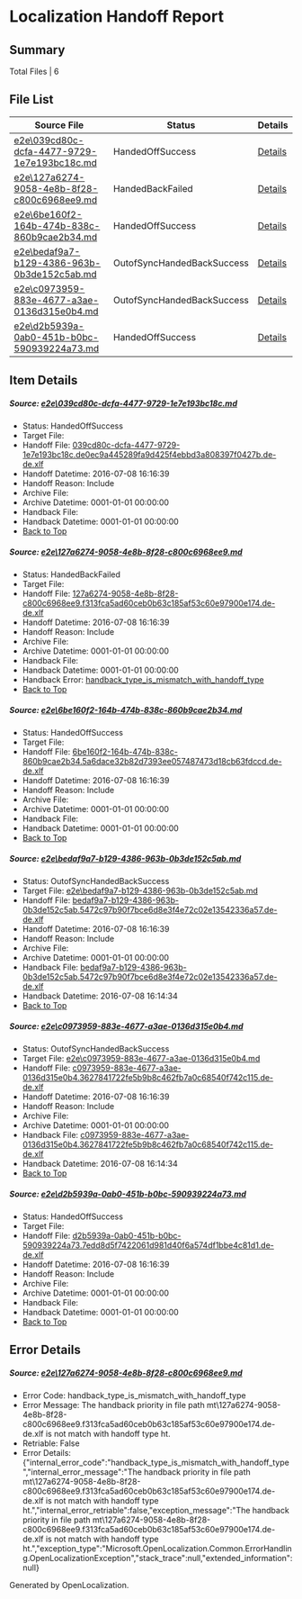 # <a name='report-top'></a> Localization Handoff Report

## Summary
 Total Files | 6

## File List
 Source File | Status | Details 
 ----------- | ------ | ------- 
 [e2e\039cd80c-dcfa-4477-9729-1e7e193bc18c.md](https://github.com/OpenLocalizationTestOrg/oltest/blob/86c5593faff18c113d0a093bbb7501fe83344056/e2e/039cd80c-dcfa-4477-9729-1e7e193bc18c.md) | HandedOffSuccess | [Details](#bb3075a73c042ed62ac1c7e8301cf72694b0eec41)
 [e2e\127a6274-9058-4e8b-8f28-c800c6968ee9.md](https://github.com/OpenLocalizationTestOrg/oltest/blob/18995eacaea32ac102f49d61a1ea1121052cdb80/e2e/127a6274-9058-4e8b-8f28-c800c6968ee9.md) | HandedBackFailed | [Details](#810fbbeb2ffc082dcec78302df810309465d90c82)
 [e2e\6be160f2-164b-474b-838c-860b9cae2b34.md](https://github.com/OpenLocalizationTestOrg/oltest/blob/86c5593faff18c113d0a093bbb7501fe83344056/e2e/6be160f2-164b-474b-838c-860b9cae2b34.md) | HandedOffSuccess | [Details](#85c1b82b4012d02acf0ffaebe41a70ce3f4f8cc94)
 [e2e\bedaf9a7-b129-4386-963b-0b3de152c5ab.md](https://github.com/OpenLocalizationTestOrg/oltest/blob/81ab1aa7a513cd38cb6858bd585d548875c8c7e1/e2e/bedaf9a7-b129-4386-963b-0b3de152c5ab.md) | OutofSyncHandedBackSuccess | [Details](#bf3f468d437c9396b48aa2c902a7e773285d439d7)
 [e2e\c0973959-883e-4677-a3ae-0136d315e0b4.md](https://github.com/OpenLocalizationTestOrg/oltest/blob/bba82f8d3b5a0c4cb013319f4a830d168172d41f/e2e/c0973959-883e-4677-a3ae-0136d315e0b4.md) | OutofSyncHandedBackSuccess | [Details](#b3a9c90d81519a5353c063ce1fd613f936f496398)
 [e2e\d2b5939a-0ab0-451b-b0bc-590939224a73.md](https://github.com/OpenLocalizationTestOrg/oltest/blob/3fc44e3fd86d587c73ab97c4b5d4c4be7311664b/e2e/d2b5939a-0ab0-451b-b0bc-590939224a73.md) | HandedOffSuccess | [Details](#d02c6cbe9def2a10192da13716d7e9d469467e929)

## Item Details
##### <a name='bb3075a73c042ed62ac1c7e8301cf72694b0eec41'></a> Source: [e2e\039cd80c-dcfa-4477-9729-1e7e193bc18c.md](https://github.com/OpenLocalizationTestOrg/oltest/blob/86c5593faff18c113d0a093bbb7501fe83344056/e2e/039cd80c-dcfa-4477-9729-1e7e193bc18c.md)
* Status: HandedOffSuccess
* Target File: 
* Handoff File: [039cd80c-dcfa-4477-9729-1e7e193bc18c.de0ec9a445289fa9d425f4ebbd3a808397f0427b.de-de.xlf](https://github.com/OpenLocalizationTestOrg/olhandoff-e2e/blob/ffd0e57e169f4a25869fd2be4b9021266a11a491/ol-handoff/OpenLocalizationTestOrg/oltest-dede-fly/ci/039cd80c-dcfa-4477-9729-1e7e193bc18c.de0ec9a445289fa9d425f4ebbd3a808397f0427b.de-de.xlf)
* Handoff Datetime: 2016-07-08 16:16:39
* Handoff Reason: Include
* Archive File: 
* Archive Datetime: 0001-01-01 00:00:00
* Handback File: 
* Handback Datetime: 0001-01-01 00:00:00
* [Back to Top](#report-top)

##### <a name='810fbbeb2ffc082dcec78302df810309465d90c82'></a> Source: [e2e\127a6274-9058-4e8b-8f28-c800c6968ee9.md](https://github.com/OpenLocalizationTestOrg/oltest/blob/18995eacaea32ac102f49d61a1ea1121052cdb80/e2e/127a6274-9058-4e8b-8f28-c800c6968ee9.md)
* Status: HandedBackFailed
* Target File: 
* Handoff File: [127a6274-9058-4e8b-8f28-c800c6968ee9.f313fca5ad60ceb0b63c185af53c60e97900e174.de-de.xlf](https://github.com/OpenLocalizationTestOrg/olhandoff-e2e/blob/ffd0e57e169f4a25869fd2be4b9021266a11a491/ol-handoff/OpenLocalizationTestOrg/oltest-dede-fly/ci/127a6274-9058-4e8b-8f28-c800c6968ee9.f313fca5ad60ceb0b63c185af53c60e97900e174.de-de.xlf)
* Handoff Datetime: 2016-07-08 16:16:39
* Handoff Reason: Include
* Archive File: 
* Archive Datetime: 0001-01-01 00:00:00
* Handback File: 
* Handback Datetime: 0001-01-01 00:00:00
* Handback Error: [handback_type_is_mismatch_with_handoff_type](#810fbbeb2ffc082dcec78302df810309465d90c82handback_type_is_mismatch_with_handoff_type)
* [Back to Top](#report-top)

##### <a name='85c1b82b4012d02acf0ffaebe41a70ce3f4f8cc94'></a> Source: [e2e\6be160f2-164b-474b-838c-860b9cae2b34.md](https://github.com/OpenLocalizationTestOrg/oltest/blob/86c5593faff18c113d0a093bbb7501fe83344056/e2e/6be160f2-164b-474b-838c-860b9cae2b34.md)
* Status: HandedOffSuccess
* Target File: 
* Handoff File: [6be160f2-164b-474b-838c-860b9cae2b34.5a6dace32b82d7393ee057487473d18cb63fdccd.de-de.xlf](https://github.com/OpenLocalizationTestOrg/olhandoff-e2e/blob/ffd0e57e169f4a25869fd2be4b9021266a11a491/ol-handoff/OpenLocalizationTestOrg/oltest-dede-fly/ci/6be160f2-164b-474b-838c-860b9cae2b34.5a6dace32b82d7393ee057487473d18cb63fdccd.de-de.xlf)
* Handoff Datetime: 2016-07-08 16:16:39
* Handoff Reason: Include
* Archive File: 
* Archive Datetime: 0001-01-01 00:00:00
* Handback File: 
* Handback Datetime: 0001-01-01 00:00:00
* [Back to Top](#report-top)

##### <a name='bf3f468d437c9396b48aa2c902a7e773285d439d7'></a> Source: [e2e\bedaf9a7-b129-4386-963b-0b3de152c5ab.md](https://github.com/OpenLocalizationTestOrg/oltest/blob/81ab1aa7a513cd38cb6858bd585d548875c8c7e1/e2e/bedaf9a7-b129-4386-963b-0b3de152c5ab.md)
* Status: OutofSyncHandedBackSuccess
* Target File: [e2e\bedaf9a7-b129-4386-963b-0b3de152c5ab.md](https://github.com/OpenLocalizationTestOrg/oltest-dede-fly/blob/1b72248e2ff9f024c810d5bd127a41dba116d48e/e2e/bedaf9a7-b129-4386-963b-0b3de152c5ab.md)
* Handoff File: [bedaf9a7-b129-4386-963b-0b3de152c5ab.5472c97b90f7bce6d8e3f4e72c02e13542336a57.de-de.xlf](https://github.com/OpenLocalizationTestOrg/olhandoff-e2e/blob/ffd0e57e169f4a25869fd2be4b9021266a11a491/ol-handoff/OpenLocalizationTestOrg/oltest-dede-fly/ci/bedaf9a7-b129-4386-963b-0b3de152c5ab.5472c97b90f7bce6d8e3f4e72c02e13542336a57.de-de.xlf)
* Handoff Datetime: 2016-07-08 16:16:39
* Handoff Reason: Include
* Archive File: 
* Archive Datetime: 0001-01-01 00:00:00
* Handback File: [bedaf9a7-b129-4386-963b-0b3de152c5ab.5472c97b90f7bce6d8e3f4e72c02e13542336a57.de-de.xlf](https://github.com/OpenLocalizationTestOrg/olhandback-e2e/blob/30aa4e95f150618c232f09a2d3155dcbb9976002/ol-handback/OpenLocalizationTestOrg/oltest-dede-fly/ci/mt/bedaf9a7-b129-4386-963b-0b3de152c5ab.5472c97b90f7bce6d8e3f4e72c02e13542336a57.de-de.xlf)
* Handback Datetime: 2016-07-08 16:14:34
* [Back to Top](#report-top)

##### <a name='b3a9c90d81519a5353c063ce1fd613f936f496398'></a> Source: [e2e\c0973959-883e-4677-a3ae-0136d315e0b4.md](https://github.com/OpenLocalizationTestOrg/oltest/blob/bba82f8d3b5a0c4cb013319f4a830d168172d41f/e2e/c0973959-883e-4677-a3ae-0136d315e0b4.md)
* Status: OutofSyncHandedBackSuccess
* Target File: [e2e\c0973959-883e-4677-a3ae-0136d315e0b4.md](https://github.com/OpenLocalizationTestOrg/oltest-dede-fly/blob/1b72248e2ff9f024c810d5bd127a41dba116d48e/e2e/c0973959-883e-4677-a3ae-0136d315e0b4.md)
* Handoff File: [c0973959-883e-4677-a3ae-0136d315e0b4.3627841722fe5b9b8c462fb7a0c68540f742c115.de-de.xlf](https://github.com/OpenLocalizationTestOrg/olhandoff-e2e/blob/ffd0e57e169f4a25869fd2be4b9021266a11a491/ol-handoff/OpenLocalizationTestOrg/oltest-dede-fly/ci/c0973959-883e-4677-a3ae-0136d315e0b4.3627841722fe5b9b8c462fb7a0c68540f742c115.de-de.xlf)
* Handoff Datetime: 2016-07-08 16:16:39
* Handoff Reason: Include
* Archive File: 
* Archive Datetime: 0001-01-01 00:00:00
* Handback File: [c0973959-883e-4677-a3ae-0136d315e0b4.3627841722fe5b9b8c462fb7a0c68540f742c115.de-de.xlf](https://github.com/OpenLocalizationTestOrg/olhandback-e2e/blob/30aa4e95f150618c232f09a2d3155dcbb9976002/ol-handback/OpenLocalizationTestOrg/oltest-dede-fly/ci/mt/c0973959-883e-4677-a3ae-0136d315e0b4.3627841722fe5b9b8c462fb7a0c68540f742c115.de-de.xlf)
* Handback Datetime: 2016-07-08 16:14:34
* [Back to Top](#report-top)

##### <a name='d02c6cbe9def2a10192da13716d7e9d469467e929'></a> Source: [e2e\d2b5939a-0ab0-451b-b0bc-590939224a73.md](https://github.com/OpenLocalizationTestOrg/oltest/blob/3fc44e3fd86d587c73ab97c4b5d4c4be7311664b/e2e/d2b5939a-0ab0-451b-b0bc-590939224a73.md)
* Status: HandedOffSuccess
* Target File: 
* Handoff File: [d2b5939a-0ab0-451b-b0bc-590939224a73.7edd8d5f7422061d981d40f6a574df1bbe4c81d1.de-de.xlf](https://github.com/OpenLocalizationTestOrg/olhandoff-e2e/blob/ffd0e57e169f4a25869fd2be4b9021266a11a491/ol-handoff/OpenLocalizationTestOrg/oltest-dede-fly/ci/d2b5939a-0ab0-451b-b0bc-590939224a73.7edd8d5f7422061d981d40f6a574df1bbe4c81d1.de-de.xlf)
* Handoff Datetime: 2016-07-08 16:16:39
* Handoff Reason: Include
* Archive File: 
* Archive Datetime: 0001-01-01 00:00:00
* Handback File: 
* Handback Datetime: 0001-01-01 00:00:00
* [Back to Top](#report-top)


## Error Details
##### <a name='810fbbeb2ffc082dcec78302df810309465d90c82handback_type_is_mismatch_with_handoff_type'></a> Source: [e2e\127a6274-9058-4e8b-8f28-c800c6968ee9.md](#810fbbeb2ffc082dcec78302df810309465d90c82)
* Error Code: handback_type_is_mismatch_with_handoff_type
* Error Message: The handback priority in file path mt\127a6274-9058-4e8b-8f28-c800c6968ee9.f313fca5ad60ceb0b63c185af53c60e97900e174.de-de.xlf is not match with handoff type ht.
* Retriable: False
* Error Details: {"internal_error_code":"handback_type_is_mismatch_with_handoff_type","internal_error_message":"The handback priority in file path mt\\127a6274-9058-4e8b-8f28-c800c6968ee9.f313fca5ad60ceb0b63c185af53c60e97900e174.de-de.xlf is not match with handoff type ht.","internal_error_retriable":false,"exception_message":"The handback priority in file path mt\\127a6274-9058-4e8b-8f28-c800c6968ee9.f313fca5ad60ceb0b63c185af53c60e97900e174.de-de.xlf is not match with handoff type ht.","exception_type":"Microsoft.OpenLocalization.Common.ErrorHandling.OpenLocalizationException","stack_trace":null,"extended_information":null}


Generated by OpenLocalization.
